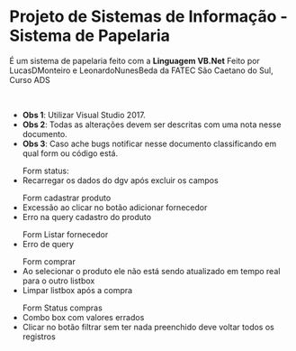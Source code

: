 
# Projeto de Sistemas de Informação - Sistema de Papelaria
<p > É um sistema de papelaria feito com a <strong>Linguagem VB.Net</strong> Feito por LucasDMonteiro e LeonardoNunesBeda da FATEC São Caetano do Sul, Curso ADS</p>
<br>
<ul>
	<li><b>Obs 1</b>: Utilizar Visual Studio 2017.</li>
	<li><b>Obs 2</b>: Todas as alterações devem ser descritas com uma nota nesse documento.</li>
	<li><b>Obs 3</b>: Caso ache bugs notificar nesse documento classificando em qual form ou código está.</li>
</ul>

<ul> Form status:
	<li> Recarregar os dados do dgv após excluir os campos</li>
</ul>
	
<ul> Form cadastrar produto
	<li>  Excessão ao clicar no botão adicionar fornecedor </li>
	<li>  Erro na query cadastro do produto </li>
</ul>
<ul> Form Listar fornecedor
	<li>  Erro de query </li>
</ul>
<ul> Form comprar
	<li>  Ao selecionar o produto ele não está sendo atualizado em tempo real para o outro listbox </li>
	<li>  Limpar listbox após a compra </li>
</ul>
<ul> Form Status compras 
	<li>  Combo box com valores errados </li>
	<li>  Clicar no botão filtrar sem ter nada preenchido deve voltar todos os registros </li>
</ul>
